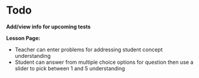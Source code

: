 # Todo

**Add/view info for upcoming tests**

**Lesson Page:**

- Teacher can enter problems for addressing student concept understanding
- Student can answer from multiple choice options for question then use a slider to pick between 1 and 5 understanding

